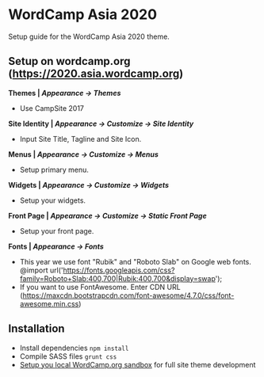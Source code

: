 # WordCamp Asia 2020

Setup guide for the WordCamp Asia 2020 theme.


##  Setup on wordcamp.org (https://2020.asia.wordcamp.org)

**Themes | _Appearance -> Themes_**
* Use CampSite 2017

**Site Identity | _Appearance -> Customize -> Site Identity_**
* Input Site Title, Tagline and Site Icon.

**Menus | _Appearance -> Customize -> Menus_**
* Setup primary menu.

**Widgets | _Appearance -> Customize -> Widgets_**
* Setup your widgets.

**Front Page | _Appearance -> Customize -> Static Front Page_**
* Setup your front page.

**Fonts | _Appearance -> Fonts_**
* This year we use font "Rubik" and "Roboto Slab" on Google web fonts. @import url('https://fonts.googleapis.com/css?family=Roboto+Slab:400,700|Rubik:400,700&display=swap');
* If you want to use FontAwesome. Enter CDN URL (https://maxcdn.bootstrapcdn.com/font-awesome/4.7.0/css/font-awesome.min.css)


## Installation ##

- Install dependencies `npm install`
- Compile SASS files `grunt css`
- [Setup you local WordCamp.org sandbox](https://make.wordpress.org/community/handbook/wordcamp-organizer/first-steps/web-presence/contributing-to-wordcamp-org/setting-up-a-local-wordcamp-org-sandbox/) for full site theme development



